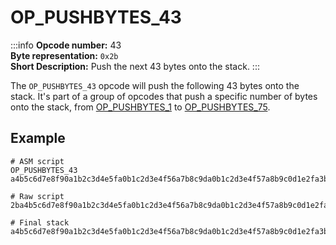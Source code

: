 # OP_PUSHBYTES_43
:::info
**Opcode number:** 43  
**Byte representation:**  `0x2b`  
**Short Description:** Push the next 43 bytes onto the stack. 
:::

The `OP_PUSHBYTES_43` opcode will push the following 43 bytes onto the stack. It's part of a group of opcodes that push a specific number of bytes onto the stack, from [OP_PUSHBYTES_1](./OP_PUSHBYTES_1.md) to [OP_PUSHBYTES_75](./OP_PUSHBYTES_75.md).

## Example
```shell
# ASM script
OP_PUSHBYTES_43 a4b5c6d7e8f90a1b2c3d4e5fa0b1c2d3e4f56a7b8c9da0b1c2d3e4f57a8b9c0d1e2fa3b4c5d6e7f89a0b1c

# Raw script
2ba4b5c6d7e8f90a1b2c3d4e5fa0b1c2d3e4f56a7b8c9da0b1c2d3e4f57a8b9c0d1e2fa3b4c5d6e7f89a0b1c

# Final stack
a4b5c6d7e8f90a1b2c3d4e5fa0b1c2d3e4f56a7b8c9da0b1c2d3e4f57a8b9c0d1e2fa3b4c5d6e7f89a0b1c
```
